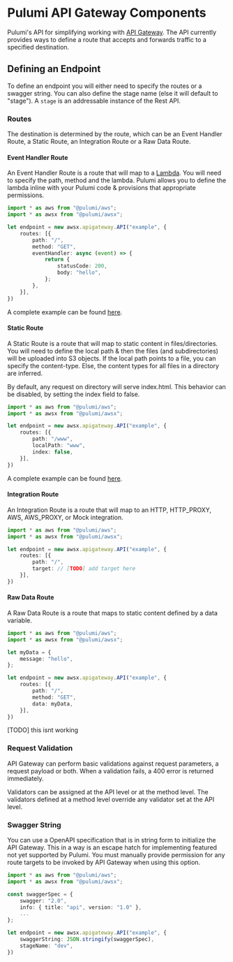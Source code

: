 # Pulumi API Gateway Components

Pulumi's API for simplifying working with [API Gateway](https://aws.amazon.com/api-gateway/). The API currently provides ways to define a route that accepts and forwards traffic to a specified destination.

## Defining an Endpoint

To define an endpoint you will either need to specify the routes or a swagger string. You can also define the stage name (else it will default to "stage"). A `stage` is an addressable instance of the Rest API.

### Routes

The destination is determined by the route, which can be an Event Handler Route, a Static Route, an Integration Route or a Raw Data Route.

#### Event Handler Route

An Event Handler Route is a route that will map to a [Lambda](https://aws.amazon.com/lambda/). You will need to specify the path, method and the lambda. Pulumi allows you to define the lambda inline with your Pulumi code & provisions that appropriate permissions.

```ts
import * as aws from "@pulumi/aws";
import * as awsx from "@pulumi/awsx";

let endpoint = new awsx.apigateway.API("example", {
    routes: [{
        path: "/",
        method: "GET",
        eventHandler: async (event) => {
            return {
                statusCode: 200,
                body: "hello",
            };
        },
    }],
})
```

A complete example can be found [here](https://github.com/pulumi/pulumi-awsx/blob/master/nodejs/awsx/examples/api/index.ts).

#### Static Route

A Static Route is a route that will map to static content in files/directories. You will need to define the local path & then the files (and subdirectories) will be uploaded into S3 objects. If the local path points to a file, you can specify the content-type. Else, the content types for all files in a directory are inferred.

By default, any request on directory will serve index.html. This behavior can be disabled, by setting the index field to false.

```ts
import * as aws from "@pulumi/aws";
import * as awsx from "@pulumi/awsx";

let endpoint = new awsx.apigateway.API("example", {
    routes: [{
        path: "/www",
        localPath: "www",
        index: false,
    }],
})
```

A complete example can be found [here](https://github.com/pulumi/pulumi-awsx/blob/master/nodejs/awsx/examples/api/index.ts).

#### Integration Route

An Integration Route is a route that will map to an HTTP, HTTP_PROXY, AWS, AWS_PROXY, or Mock integration.

```ts
import * as aws from "@pulumi/aws";
import * as awsx from "@pulumi/awsx";

let endpoint = new awsx.apigateway.API("example", {
    routes: [{
        path: "/",
        target: // [TODO] add target here
    }],
})
```

#### Raw Data Route

A Raw Data Route is a route that maps to static content defined by a data variable.

```ts
import * as aws from "@pulumi/aws";
import * as awsx from "@pulumi/awsx";

let myData = {
    message: "hello",
};

let endpoint = new awsx.apigateway.API("example", {
    routes: [{
        path: "/",
        method: "GET",
        data: myData,
    }],
})
```

[TODO] this isnt working

### Request Validation

API Gateway can perform basic validations against request parameters, a request payload or both. When a validation fails, a 400 error is returned immediately.

Validators can be assigned at the API level or at the method level. The validators defined at a method level override any validator set at the API level.

### Swagger String

You can use a OpenAPI specification that is in string form to initialize the API Gateway. This in a way is an escape hatch for implementing featured not yet supported by Pulumi. You must manually provide permission for any route targets to be invoked by API Gateway when using this option.

```ts
import * as aws from "@pulumi/aws";
import * as awsx from "@pulumi/awsx";

const swaggerSpec = {
    swagger: "2.0",
    info: { title: "api", version: "1.0" },
    ...
};

let endpoint = new awsx.apigateway.API("example", {
    swaggerString: JSON.stringify(swaggerSpec),
    stageName: "dev",
})
```
